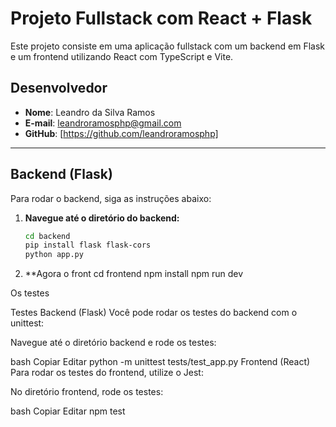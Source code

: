 # Projeto Fullstack com React + Flask

Este projeto consiste em uma aplicação fullstack com um backend em Flask e um frontend utilizando React com TypeScript e Vite.

## Desenvolvedor

- **Nome**: Leandro da Silva Ramos
- **E-mail**: leandroramosphp@gmail.com
- **GitHub**: [https://github.com/leandroramosphp]

---

## Backend (Flask)

Para rodar o backend, siga as instruções abaixo:

1. **Navegue até o diretório do backend:**
   ```bash
   cd backend
   pip install flask flask-cors
   python app.py

2. **Agora o front
  cd frontend
  npm install
  npm run dev

  Os testes

  Testes
Backend (Flask)
Você pode rodar os testes do backend com o unittest:

Navegue até o diretório backend e rode os testes:

bash
Copiar
Editar
python -m unittest tests/test_app.py
Frontend (React)
Para rodar os testes do frontend, utilize o Jest:

No diretório frontend, rode os testes:

bash
Copiar
Editar
npm test